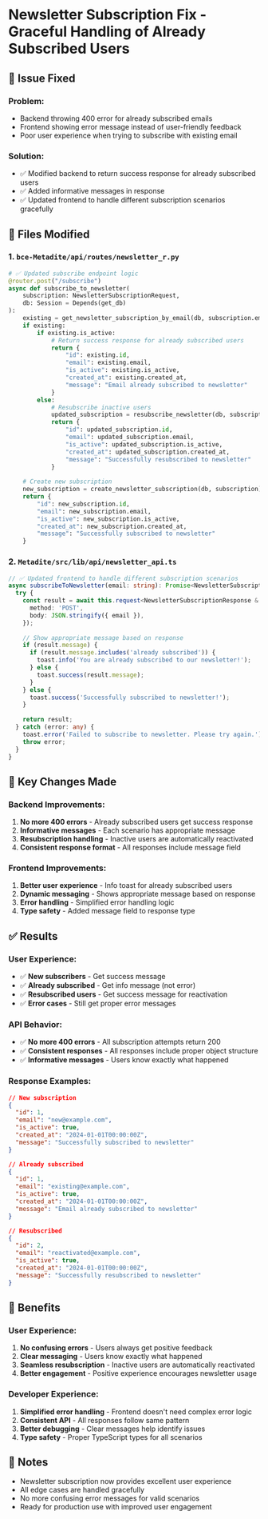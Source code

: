 # Newsletter Subscription Fix - Graceful Handling of Already Subscribed Users

## 🔧 Issue Fixed

### **Problem:** 
- Backend throwing 400 error for already subscribed emails
- Frontend showing error message instead of user-friendly feedback
- Poor user experience when trying to subscribe with existing email

### **Solution:**
- ✅ Modified backend to return success response for already subscribed users
- ✅ Added informative messages in response
- ✅ Updated frontend to handle different subscription scenarios gracefully

## 📁 Files Modified

### **1. `bce-Metadite/api/routes/newsletter_r.py`**
```python
# ✅ Updated subscribe endpoint logic
@router.post("/subscribe")
async def subscribe_to_newsletter(
    subscription: NewsletterSubscriptionRequest,
    db: Session = Depends(get_db)
):
    existing = get_newsletter_subscription_by_email(db, subscription.email)
    if existing:
        if existing.is_active:
            # Return success response for already subscribed users
            return {
                "id": existing.id,
                "email": existing.email,
                "is_active": existing.is_active,
                "created_at": existing.created_at,
                "message": "Email already subscribed to newsletter"
            }
        else:
            # Resubscribe inactive users
            updated_subscription = resubscribe_newsletter(db, subscription.email)
            return {
                "id": updated_subscription.id,
                "email": updated_subscription.email,
                "is_active": updated_subscription.is_active,
                "created_at": updated_subscription.created_at,
                "message": "Successfully resubscribed to newsletter"
            }
    
    # Create new subscription
    new_subscription = create_newsletter_subscription(db, subscription)
    return {
        "id": new_subscription.id,
        "email": new_subscription.email,
        "is_active": new_subscription.is_active,
        "created_at": new_subscription.created_at,
        "message": "Successfully subscribed to newsletter"
    }
```

### **2. `Metadite/src/lib/api/newsletter_api.ts`**
```typescript
// ✅ Updated frontend to handle different subscription scenarios
async subscribeToNewsletter(email: string): Promise<NewsletterSubscriptionResponse> {
  try {
    const result = await this.request<NewsletterSubscriptionResponse & { message?: string }>('/api/newsletter/subscribe/', {
      method: 'POST',
      body: JSON.stringify({ email }),
    });
    
    // Show appropriate message based on response
    if (result.message) {
      if (result.message.includes('already subscribed')) {
        toast.info('You are already subscribed to our newsletter!');
      } else {
        toast.success(result.message);
      }
    } else {
      toast.success('Successfully subscribed to newsletter!');
    }
    
    return result;
  } catch (error: any) {
    toast.error('Failed to subscribe to newsletter. Please try again.');
    throw error;
  }
}
```

## 🎯 Key Changes Made

### **Backend Improvements:**
1. **No more 400 errors** - Already subscribed users get success response
2. **Informative messages** - Each scenario has appropriate message
3. **Resubscription handling** - Inactive users are automatically reactivated
4. **Consistent response format** - All responses include message field

### **Frontend Improvements:**
1. **Better user experience** - Info toast for already subscribed users
2. **Dynamic messaging** - Shows appropriate message based on response
3. **Error handling** - Simplified error handling logic
4. **Type safety** - Added message field to response type

## ✅ Results

### **User Experience:**
- ✅ **New subscribers** - Get success message
- ✅ **Already subscribed** - Get info message (not error)
- ✅ **Resubscribed users** - Get success message for reactivation
- ✅ **Error cases** - Still get proper error messages

### **API Behavior:**
- ✅ **No more 400 errors** - All subscription attempts return 200
- ✅ **Consistent responses** - All responses include proper object structure
- ✅ **Informative messages** - Users know exactly what happened

### **Response Examples:**
```json
// New subscription
{
  "id": 1,
  "email": "new@example.com",
  "is_active": true,
  "created_at": "2024-01-01T00:00:00Z",
  "message": "Successfully subscribed to newsletter"
}

// Already subscribed
{
  "id": 1,
  "email": "existing@example.com",
  "is_active": true,
  "created_at": "2024-01-01T00:00:00Z",
  "message": "Email already subscribed to newsletter"
}

// Resubscribed
{
  "id": 2,
  "email": "reactivated@example.com",
  "is_active": true,
  "created_at": "2024-01-01T00:00:00Z",
  "message": "Successfully resubscribed to newsletter"
}
```

## 🚀 Benefits

### **User Experience:**
1. **No confusing errors** - Users always get positive feedback
2. **Clear messaging** - Users know exactly what happened
3. **Seamless resubscription** - Inactive users are automatically reactivated
4. **Better engagement** - Positive experience encourages newsletter usage

### **Developer Experience:**
1. **Simplified error handling** - Frontend doesn't need complex error logic
2. **Consistent API** - All responses follow same pattern
3. **Better debugging** - Clear messages help identify issues
4. **Type safety** - Proper TypeScript types for all scenarios

## 📝 Notes

- Newsletter subscription now provides excellent user experience
- All edge cases are handled gracefully
- No more confusing error messages for valid scenarios
- Ready for production use with improved user engagement 